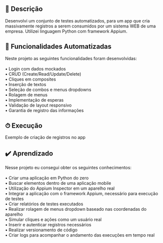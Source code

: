 ## 📝 Descrição
Desenvolvi um conjunto de testes automatizados, para um app que cria massivamente registros a serem consumidos por um sistema WEB de uma empresa.
Utilizei linguagem Python com framework Appium.

## 🔧 Funcionalidades Automatizadas
Neste projeto as seguintes funcionalidades foram desenvolvidas:<br />
<br />
• Login com dados mockados <br />
• CRUD (Create/Read/Update/Delete) <br />
• Cliques em composites <br />
• Inserção de textos <br />
• Seleção de combos e menus dropdowns <br />
• Rolagem de menus <br />
• Implementação de esperas <br />
• Validação de layout responsivo <br />
• Garantia de registro das informações <br />

## ⏱ Execução
Exemplo de criação de registros no app <br />

## ✔️ Aprendizado
Nesse projeto eu consegui obter os seguintes conhecimentos:<br />
<br />
• Criar uma aplicação em Python do zero <br />
• Buscar elementos dentro de uma aplicação mobile <br />
• Utilização do Appium Inspector em um aparelho real <br />
• Integrar a aplicação com o framework Appium, necessário para execução de testes <br />
• Criar relatórios de testes executados <br />
• Realizar rolagem de menus dropdown baseado nas coordenadas do aparelho <br />
• Simular cliques e ações como um usuário real <br /> 
• Inserir e autenticar registros necessários <br />
• Realizar versionamento de código <br />
• Criar logs para acompanhar o andamento das execuções em tempo real <br />
